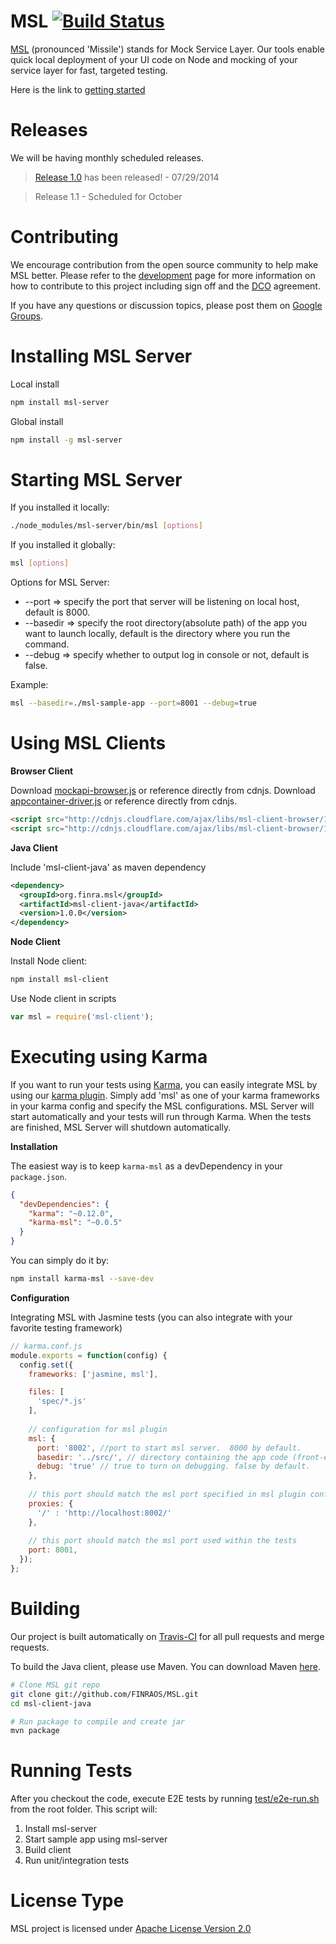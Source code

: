 MSL [![Build Status](https://secure.travis-ci.org/FINRAOS/MSL.png?branch=master)](http://travis-ci.org/FINRAOS/MSL)
===

[MSL](http://finraos.github.io/MSL/) (pronounced 'Missile') stands for Mock Service Layer. Our tools enable quick local deployment of your UI code on Node and mocking of your service layer for fast, targeted testing.

Here is the link to [getting started](http://finraos.github.io/MSL/gettingstarted.html)

Releases
========
We will be having monthly scheduled releases.
>[Release 1.0](https://github.com/FINRAOS/MSL/releases/tag/msl-client-java-1.0.0) has been released! - 07/29/2014

>Release 1.1 - Scheduled for October

Contributing
=============
We encourage contribution from the open source community to help make MSL better. Please refer to the [development](http://finraos.github.io/MSL/contribute.html) page for more information on how to contribute to this project including sign off and the [DCO](https://github.com/FINRAOS/MSL/blob/master/DCO) agreement.

If you have any questions or discussion topics, please post them on [Google Groups](https://groups.google.com/forum/#!forum/msl_os).

Installing MSL Server
======================
Local install
```bash
npm install msl-server
```

Global install
```bash
npm install -g msl-server
```

Starting MSL Server
=====================
If you installed it locally:
```bash
./node_modules/msl-server/bin/msl [options]
```

If you installed it globally:
```bash
msl [options]
```

Options for MSL Server:
* --port => specify the port that server will be listening on local host, default is 8000.
* --basedir => specify the root directory(absolute path) of the app you want to launch locally, default is the directory where you run the command.
* --debug => specify whether to output log in console or not, default is false.

Example:
```bash
msl --basedir=./msl-sample-app --port=8001 --debug=true
```

Using MSL Clients
==================
**Browser Client**

Download [mockapi-browser.js](http://cdnjs.cloudflare.com/ajax/libs/msl-client-browser/1.0.4/mockapi-browser.js) or reference directly from cdnjs.
Download [appcontainer-driver.js](http://cdnjs.cloudflare.com/ajax/libs/msl-client-browser/1.0.4/appcontainer-driver.js) or reference directly from cdnjs.
```html
<script src="http://cdnjs.cloudflare.com/ajax/libs/msl-client-browser/1.0.4/mockapi-browser.min.js"></script>
<script src="http://cdnjs.cloudflare.com/ajax/libs/msl-client-browser/1.0.4/appcontainer-driver.min.js"></script>
```

**Java Client**

Include 'msl-client-java' as maven dependency 
```xml
<dependency>
  <groupId>org.finra.msl</groupId>
  <artifactId>msl-client-java</artifactId>
  <version>1.0.0</version>
</dependency>
```

**Node Client**

Install Node client:
```bash
npm install msl-client
```
Use Node client in scripts
```js
var msl = require('msl-client');
```

Executing using Karma
======================
If you want to run your tests using [Karma](http://karma-runner.github.io/0.12/index.html), you can easily integrate MSL by using our [karma plugin](https://www.npmjs.org/package/karma-msl).  Simply add 'msl' as one of your karma frameworks in your karma config and specify the MSL configurations.  MSL Server will start automatically and your tests will run through Karma.  When the tests are finished, MSL Server will shutdown automatically. 

**Installation**

The easiest way is to keep `karma-msl` as a devDependency in your `package.json`.

```json
{
  "devDependencies": {
    "karma": "~0.12.0",
    "karma-msl": "~0.0.5"
  }
}
```

You can simply do it by:
```bash
npm install karma-msl --save-dev
```

**Configuration**

Integrating MSL with Jasmine tests (you can also integrate with your favorite testing framework)
```js
// karma.conf.js
module.exports = function(config) {
  config.set({
    frameworks: ['jasmine, msl'],

    files: [
      'spec/*.js'
    ],
    
    // configuration for msl plugin
    msl: {
      port: '8002', //port to start msl server.  8000 by default.
      basedir: '../src/', // directory containing the app code (front-end code under test).  current dir by default.
      debug: 'true' // true to turn on debugging. false by default.
    },
    
    // this port should match the msl port specified in msl plugin config
    proxies: {
      '/' : 'http://localhost:8002/'
    },
    
    // this port should match the msl port used within the tests
    port: 8001,
  });
};
```

Building
=========
Our project is built automatically on [Travis-CI](https://travis-ci.org/FINRAOS/MSL) for all pull requests and merge requests.

To build the Java client, please use Maven. You can download Maven [here](http://maven.apache.org/download.cgi).
```sh
# Clone MSL git repo
git clone git://github.com/FINRAOS/MSL.git
cd msl-client-java

# Run package to compile and create jar
mvn package
```

Running Tests
==============
After you checkout the code, execute E2E tests by running [test/e2e-run.sh](https://github.com/FINRAOS/MSL/blob/master/test/e2e-run.sh) from the root folder.  This script will:

1. Install msl-server
2. Start sample app using msl-server
3. Build client
4. Run unit/integration tests

License Type
=============
MSL project is licensed under [Apache License Version 2.0](http://www.apache.org/licenses/LICENSE-2.0)


